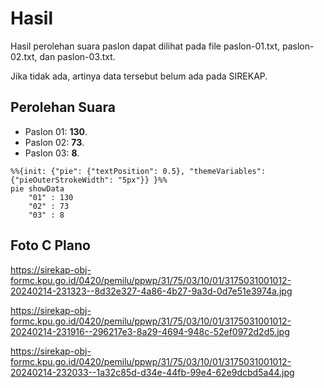 # Hasil

Hasil perolehan suara paslon dapat dilihat pada file paslon-01.txt, paslon-02.txt, dan paslon-03.txt.

Jika tidak ada, artinya data tersebut belum ada pada SIREKAP.

## Perolehan Suara

 * Paslon 01: **130**.
 * Paslon 02: **73**.
 * Paslon 03: **8**.

```mermaid
%%{init: {"pie": {"textPosition": 0.5}, "themeVariables": {"pieOuterStrokeWidth": "5px"}} }%%
pie showData
    "01" : 130
    "02" : 73
    "03" : 8
```
## Foto C Plano

https://sirekap-obj-formc.kpu.go.id/0420/pemilu/ppwp/31/75/03/10/01/3175031001012-20240214-231323--8d32e327-4a86-4b27-9a3d-0d7e51e3974a.jpg

https://sirekap-obj-formc.kpu.go.id/0420/pemilu/ppwp/31/75/03/10/01/3175031001012-20240214-231916--296217e3-8a29-4694-948c-52ef0972d2d5.jpg

https://sirekap-obj-formc.kpu.go.id/0420/pemilu/ppwp/31/75/03/10/01/3175031001012-20240214-232033--1a32c85d-d34e-44fb-99e4-62e9dcbd5a44.jpg
